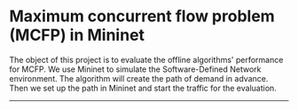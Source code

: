 Maximum concurrent flow problem (MCFP) in Mininet
=================================================
The object of this project is to evaluate the offline algorithms' performance for MCFP. We use Mininet to simulate the Software-Defined Network environment. The algorithm will create the path of demand in advance. Then we set up the path in Mininet and start the traffic for the evaluation.

****


